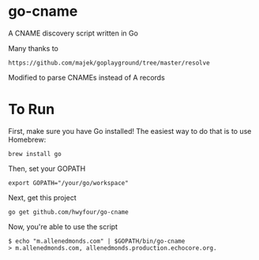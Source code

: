 # go-cname
A CNAME discovery script written in Go

Many thanks to

    https://github.com/majek/goplayground/tree/master/resolve

Modified to parse CNAMEs instead of A records

# To Run

First, make sure you have Go installed! The easiest way to do that is to use Homebrew:

	brew install go

Then, set your GOPATH

    export GOPATH="/your/go/workspace"

Next, get this project

    go get github.com/hwyfour/go-cname

Now, you're able to use the script

    $ echo "m.allenedmonds.com" | $GOPATH/bin/go-cname
	> m.allenedmonds.com, allenedmonds.production.echocore.org.
